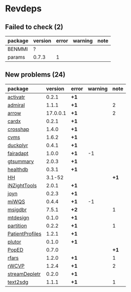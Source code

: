 # Revdeps

## Failed to check (2)

|package |version |error |warning |note |
|:-------|:-------|:-----|:-------|:----|
|BENMMI  |?       |      |        |     |
|params  |0.7.3   |1     |        |     |

## New problems (24)

|package         |version  |error  |warning |note   |
|:---------------|:--------|:------|:-------|:------|
|[activatr](problems.md#activatr)|0.2.1    |__+1__ |        |       |
|[admiral](problems.md#admiral)|1.1.1    |__+1__ |        |2      |
|[arrow](problems.md#arrow)|17.0.0.1 |__+1__ |        |2      |
|[cardx](problems.md#cardx)|0.2.1    |__+1__ |        |       |
|[crosshap](problems.md#crosshap)|1.4.0    |__+1__ |        |       |
|[cvms](problems.md#cvms)|1.6.2    |__+1__ |        |       |
|[duckplyr](problems.md#duckplyr)|0.4.1    |__+1__ |        |       |
|[fairadapt](problems.md#fairadapt)|1.0.0    |__+1__ |-1      |       |
|[gtsummary](problems.md#gtsummary)|2.0.3    |__+1__ |        |       |
|[healthdb](problems.md#healthdb)|0.3.1    |__+1__ |        |       |
|[HH](problems.md#hh)|3.1-52   |       |        |__+1__ |
|[iNZightTools](problems.md#inzighttools)|2.0.1    |__+1__ |        |       |
|[joyn](problems.md#joyn)|0.2.3    |__+1__ |        |       |
|[miWQS](problems.md#miwqs)|0.4.4    |__+1__ |-1      |       |
|[msigdbr](problems.md#msigdbr)|7.5.1    |__+2__ |        |1      |
|[mtdesign](problems.md#mtdesign)|0.1.0    |__+1__ |        |       |
|[partition](problems.md#partition)|0.2.2    |__+1__ |        |1      |
|[PatientProfiles](problems.md#patientprofiles)|1.2.1    |__+1__ |        |       |
|[plutor](problems.md#plutor)|0.1.0    |__+1__ |        |       |
|[PopED](problems.md#poped)|0.7.0    |       |        |__+1__ |
|[rfars](problems.md#rfars)|1.2.0    |__+1__ |        |1      |
|[rWCVP](problems.md#rwcvp)|1.2.4    |__+1__ |        |2      |
|[streamDepletr](problems.md#streamdepletr)|0.2.0    |__+1__ |        |       |
|[text2sdg](problems.md#text2sdg)|1.1.1    |__+1__ |        |1      |

